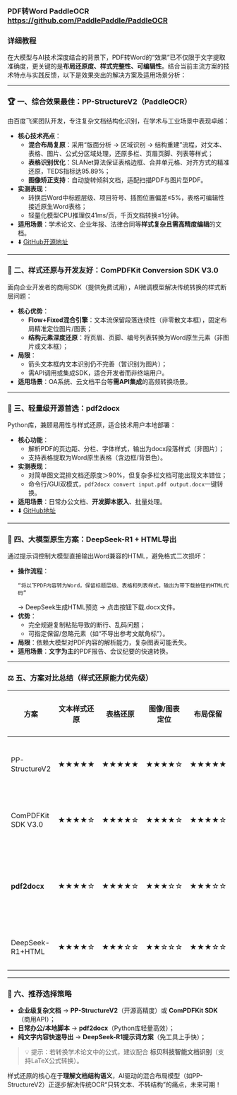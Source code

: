### PDF转Word PaddleOCR https://github.com/PaddlePaddle/PaddleOCR




### 详细教程
在大模型与AI技术深度结合的背景下，PDF转Word的“效果”已不仅限于文字提取准确度，更关键的是**布局还原度、样式完整性、可编辑性**。结合当前主流方案的技术特点与实践反馈，以下是效果突出的解决方案及适用场景分析：

---

### 🏆 一、**综合效果最佳：PP-StructureV2（PaddleOCR）**
由百度飞桨团队开发，专注复杂文档结构化识别，在学术与工业场景中表现卓越：
- **核心技术亮点**：
    - **混合布局复原**：采用“版面分析 → 区域识别 → 结构重建”流程，对文本、表格、图片、公式分区域处理，还原多栏、页眉页脚、列表等样式；
    - **表格识别优化**：SLANet算法保证表格边框、合并单元格、对齐方式的精准还原，TEDS指标达95.89%；
    - **图像矫正支持**：自动旋转倾斜文档，适配扫描PDF与图片型PDF。
- **实测表现**：
    - 转换后Word中标题层级、项目符号、插图位置偏差≤5%，表格可编辑性接近原生Word表格；
    - 轻量化模型CPU推理仅41ms/页，千页文档转换≤1分钟。
- **适用场景**：学术论文、企业年报、法律合同等**样式复杂且需高精度编辑**的文档。
- ⬇️ [GitHub开源地址](https://github.com/PaddlePaddle/PaddleOCR)

---

### 📄 二、**样式还原与开发友好：ComPDFKit Conversion SDK V3.0**
面向企业开发者的商用SDK（提供免费试用），AI微调模型解决传统转换的样式断层问题：
- **核心优势**：
    - **Flow+Fixed混合引擎**：文本流保留段落连续性（非零散文本框），固定布局精准定位图片/图表；
    - **结构元素深度还原**：将页眉、页脚、编号列表转换为Word原生元素（非图片或文本框）；
- **局限**：
    - 箭头文本框内文本识别仍不完善（暂识别为图片）；
    - 需API调用或集成SDK，适合开发者而非终端用户。
- **适用场景**：OA系统、云文档平台等**需API集成**的高频转换场景。

---

### 🐍 三、**轻量级开源首选：pdf2docx**
Python库，兼顾易用性与样式还原，适合技术用户本地部署：
- **核心功能**：
    - 解析PDF的页边距、分栏、字体样式，输出为docx段落样式（非图片）；
    - 支持表格提取为Word原生表格（含边框/背景色）。
- **实测表现**：
    - 对简单图文混排文档还原度＞90%，但复杂多栏文档可能出现文本错位；
    - 命令行/GUI双模式，`pdf2docx convert input.pdf output.docx`一键转换。
- **适用场景**：日常办公文档、**开发脚本嵌入**、批量处理。
- ⬇️ [GitHub地址](https://github.com/dothinking/pdf2docx)

---

### 🤖 四、**大模型原生方案：DeepSeek-R1 + HTML导出**
通过提示词控制大模型直接输出Word兼容的HTML，避免格式二次损坏：
- **操作流程**：
  ```提示词示例  
  “将以下PDF内容转为Word，保留标题层级、表格和列表样式，输出为带下载按钮的HTML代码”  
  ```  
  → DeepSeek生成HTML预览 → 点击按钮下载.docx文件。
- **优势**：
    - 完全规避复制粘贴导致的断行、乱码问题；
    - 可指定保留/忽略元素（如“不导出参考文献角标”）。
- **局限**：依赖大模型对PDF内容的解析能力，复杂图表可能丢失。
- **适用场景**：**文字为主**的PDF报告、会议纪要的快速转换。

---

### ⚖️ 五、方案对比总结（样式还原能力优先级）

| **方案**                | 文本样式还原 | 表格还原 | 图像/图表定位 | 布局保留 | 适用角色         |
|-------------------------|--------------|----------|---------------|----------|------------------|
| PP-StructureV2          | ★★★★★        | ★★★★★    | ★★★★☆         | ★★★★★    | 开发者/企业      |
| ComPDFKit SDK V3.0      | ★★★★☆        | ★★★★☆    | ★★★★☆         | ★★★★☆    | 企业开发者       |
| **pdf2docx**            | ★★★★☆        | ★★★★☆    | ★★★☆☆         | ★★★☆☆    | 程序员/普通用户  |
| DeepSeek-R1+HTML        | ★★★★☆        | ★★★☆☆    | ★★☆☆☆         | ★★★☆☆    | 终端用户         |

---

### 💎 六、推荐选择策略
- **企业级复杂文档** → **PP-StructureV2**（开源高精度）或 **ComPDFKit SDK**（商用API）；
- **日常办公/本地脚本** → **pdf2docx**（Python库轻量高效）；
- **纯文字内容快速导出** → **DeepSeek-R1提示词方案**（免工具上手快）；

> 💡 提示：若转换学术论文中的公式，建议配合 **标贝科技智能文档识别**（支持LaTeX公式转换）。

样式还原的核心在于**理解文档结构语义**，AI驱动的混合布局模型（如PP-StructureV2）正逐步解决传统OCR“只转文本、不转结构”的痛点，未来可期！